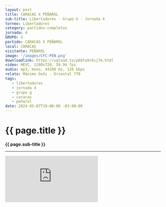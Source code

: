 ```yaml
---
layout: post
title: CARACAS X PEÑAROL
sub-title: Libertadores · Grupo G · Jornada 4
torneo: Libertadores
category: partidos-completos
jornada: 4
GRUPO: G
partido: CARACAS X PEÑAROL
local: CARACAS
visitante: PEÑAROL
image: '/images/CFC-PEN.png'
downloadlink: https://uqload.to/p68fa9r6sj7m.html
video: HEVC, 1280x720, 59.94 fps
audio: mp3, mono, 44100 Hz, 128 kbps
relato: Máximo Goñi . Oriental 770
tags:
   - libertadores
   - jornada 4
   - grupo g
   - caracas
   - peñarol
date: 2024-05-07T19:00:00 -03:00:00
---
```


<div class="mt-5 mb-4 dyuthi_regular top-top-style">
    <h1 class="text-success kustom_culture">
        {{ page.title }} 
    </h1>
    <strong>{{ page.sub-title }}</strong>
    <hr>
</div>
<div class="container-fluid w-100 h-100 border-0" style="padding: 0;">
    <iframe class="position-relative w-100 h-100 border-0" src="https://uqload.to/embed-p68fa9r6sj7m.html" frameborder=0 marginwidth=0 marginheight=0 scrolling=NO allowfullscreen style="padding: 0;margin: 0;"></iframe> 
</div>

